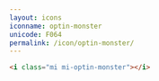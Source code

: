 ```yaml
---
layout: icons
iconname: optin-monster
unicode: F064
permalink: /icon/optin-monster/
---
```


``` html
<i class="mi mi-optin-monster"></i>
```

